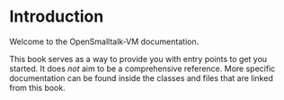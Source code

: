 # Introduction

Welcome to the OpenSmalltalk-VM documentation.

This book serves as a way to provide you with entry points to get you started.
It does *not* aim to be a comprehensive reference.
More specific documentation can be found inside the classes and files that are linked from this book.